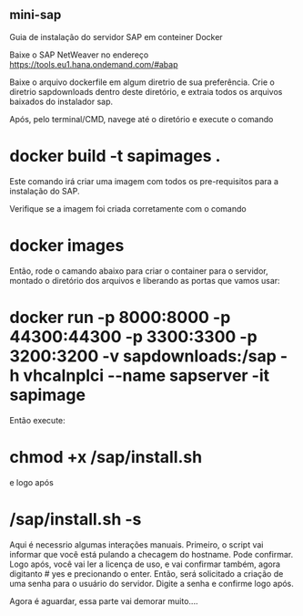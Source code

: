## mini-sap
Guia de instalação do servidor SAP em conteiner Docker

Baixe o SAP NetWeaver no endereço https://tools.eu1.hana.ondemand.com/#abap

Baixe o arquivo dockerfile em algum diretrio de sua preferência. Crie o diretrio sapdownloads dentro deste diretório, e extraia todos os arquivos baixados do instalador sap.

Após, pelo terminal/CMD, navege até o diretório e execute o comando <br />
# docker build -t sapimages .

Este comando irá criar uma imagem com todos os pre-requisitos para a instalação do SAP.

Verifique se a imagem foi criada corretamente com o comando<br />
# docker images


Então, rode o camando abaixo para criar o container para o servidor, montado o diretório dos arquivos e liberando as portas que vamos usar:<br />
# docker run -p 8000:8000 -p 44300:44300 -p 3300:3300 -p 3200:3200 -v sapdownloads:/sap -h vhcalnplci --name sapserver -it sapimage

Então execute:<br />
# chmod +x /sap/install.sh <br />
e logo após<br />
# /sap/install.sh -s <br />

Aqui é necessrio algumas interações manuais. Primeiro, o script vai informar que você está pulando a checagem do hostname. Pode confirmar. Logo após, você vai ler a licença de uso, e vai confirmar também, agora digitanto # yes e precionando o enter. Então, será solicitado a criação de uma senha para o usuário do servidor. Digite a senha e confirme logo após. 

Agora é aguardar, essa parte vai demorar muito....



